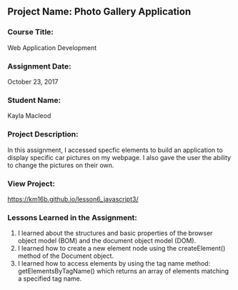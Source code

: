 ## Project Name:  Photo Gallery Application

### Course Title:
Web Application Development

### Assignment Date:  
October 23, 2017

### Student Name:  
Kayla Macleod

### Project Description:
In this assignment, I accessed specfic elements to build an application to display specific car pictures on my webpage. I also gave the user the ability to change the pictures on their own. 

### View Project:
https://km16b.github.io/lesson6_javascript3/

### Lessons Learned in the Assignment:
1. I learned about the structures and basic properties of the browser object model (BOM) and the document object model (DOM).
2. I learned how to create a new element node using the createElement() method of the Document object.
3. I learned how to access elements by using the tag name method: getElementsByTagName() which returns an array of elements matching a specified tag name.